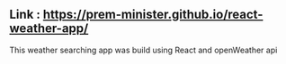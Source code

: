 ## Link : https://prem-minister.github.io/react-weather-app/

This weather searching app was build using React and openWeather api

